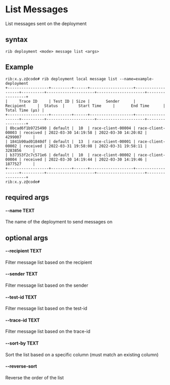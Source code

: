 # List Messages
List messages sent on the deployment

## syntax

```
rib deployment <mode> message list <args>
```

## Example
```
rib:x.y.z@code# rib deployment local message list --name=example-deployment
+------------------+---------+------+-------------------+-------------------+----------+---------------------+---------------------+-----------------+
|     Trace ID     | Test ID | Size |       Sender      |     Recipient     |  Status  |      Start Time     |       End Time      | Total Time (μs) |
+------------------+---------+------+-------------------+-------------------+----------+---------------------+---------------------+-----------------+
| 0bcad6f1b9725490 | default |  10  | race-client-00004 | race-client-00003 | received | 2022-03-30 14:19:58 | 2022-03-30 14:20:02 |     4299007     |
| 1841b90ad01840df | default |  13  | race-client-00001 | race-client-00002 | received | 2022-03-31 19:58:08 | 2022-03-31 19:58:11 |     3283856     |
| b37353f2c7c571e6 | default |  10  | race-client-00002 | race-client-00004 | received | 2022-03-30 14:19:44 | 2022-03-30 14:19:46 |     1877527     |
+------------------+---------+------+-------------------+-------------------+----------+---------------------+---------------------+-----------------+
rib:x.y.z@code#
```

## required args

#### --name TEXT
The name of the deployment to send messages on

## optional args

#### --recipient TEXT
Filter message list based on the recipient

#### --sender TEXT
Filter message list based on the sender

#### --test-id TEXT
Filter message list based on the test-id

#### --trace-id TEXT
Filter message list based on the trace-id

#### --sort-by TEXT
Sort the list based on a specific column (must match an existing column)

#### --reverse-sort
Reverse the order of the list

